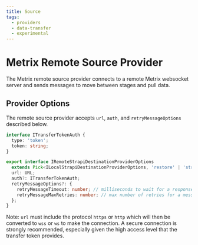 ```yaml
---
title: Source
tags:
  - providers
  - data-transfer
  - experimental
---
```


# Metrix Remote Source Provider

The Metrix remote source provider connects to a remote Metrix websocket server and sends messages to move between stages and pull data.

## Provider Options

The remote source provider accepts `url`, `auth`, and `retryMessageOptions` described below.

```typescript
interface ITransferTokenAuth {
  type: 'token';
  token: string;
}

export interface IRemoteStrapiDestinationProviderOptions
  extends Pick<ILocalStrapiDestinationProviderOptions, 'restore' | 'strategy'> {
  url: URL;
  auth?: ITransferTokenAuth;
  retryMessageOptions?: {
    retryMessageTimeout: number; // milliseconds to wait for a response from a message
    retryMessageMaxRetries: number; // max number of retries for a message before aborting transfer
  };
}
```

Note: `url` must include the protocol `https` or `http` which will then be converted to `wss` or `ws` to make the connection. A secure connection is strongly recommended, especially given the high access level that the transfer token provides.
